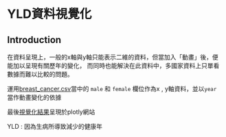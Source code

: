 # YLD資料視覺化  

## Introduction  
在資料呈現上，一般的x軸與y軸只能表示二維的資料，但當加入「動畫」後，便能加以呈現有關歷年的變化，
而同時也能解決在此資料中，多國家資料上只單看數據而難以比較的問題。

[1]: https://plot.ly/~gyuler83821/142
[2]: https://github.com/gyuler83821/application_portfolio/blob/master/YLD/breast_cancer.csv

運用[breast_cancer.csv][2]當中的 `male` 和 `female` 欄位作為x , y軸資料，並以`year` 當作動畫變化的依據  

最後[視覺化結果][1]呈現於plotly網站  


YLD : 因為生病所導致減少的健康年
